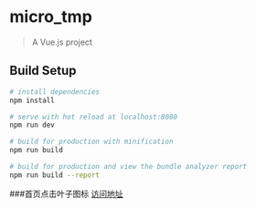 # micro_tmp

> A Vue.js project

## Build Setup

``` bash
# install dependencies
npm install

# serve with hot reload at localhost:8080
npm run dev

# build for production with minification
npm run build

# build for production and view the bundle analyzer report
npm run build --report
```
###首页点击叶子图标
[访问地址](https://chenchao19934.github.io/home.github.com/ "悬停显示")

